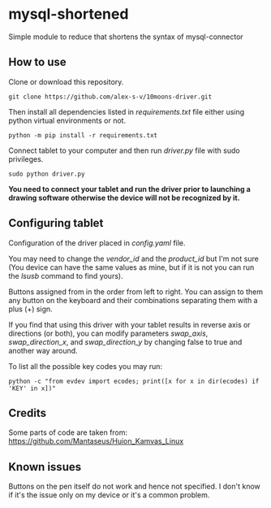 # mysql-shortened

Simple module to reduce that shortens the syntax of mysql-connector

## How to use

Clone or download this repository.

```
git clone https://github.com/alex-s-v/10moons-driver.git
```

Then install all dependencies listed in _requirements.txt_ file either using python virtual environments or not.

```
python -m pip install -r requirements.txt
```

Connect tablet to your computer and then run _driver.py_ file with sudo privileges.

```
sudo python driver.py
```

**You need to connect your tablet and run the driver prior to launching a drawing software otherwise the device will not be recognized by it.**

## Configuring tablet

Configuration of the driver placed in _config.yaml_ file.

You may need to change the *vendor_id* and the *product_id* but I'm not sure (You device can have the same values as mine, but if it is not you can run the *lsusb* command to find yours).

Buttons assigned from in the order from left to right. You can assign to them any button on the keyboard and their combinations separating them with a plus (+) sign.

If you find that using this driver with your tablet results in reverse axis or directions (or both), you can modify parameters *swap_axis*, *swap_direction_x*, and *swap_direction_y* by changing false to true and another way around.

To list all the possible key codes you may run:
```
python -c "from evdev import ecodes; print([x for x in dir(ecodes) if 'KEY' in x])"
```

## Credits

Some parts of code are taken from: https://github.com/Mantaseus/Huion_Kamvas_Linux

## Known issues

Buttons on the pen itself do not work and hence not specified. I don't know if it's the issue only on my device or it's a common problem.
